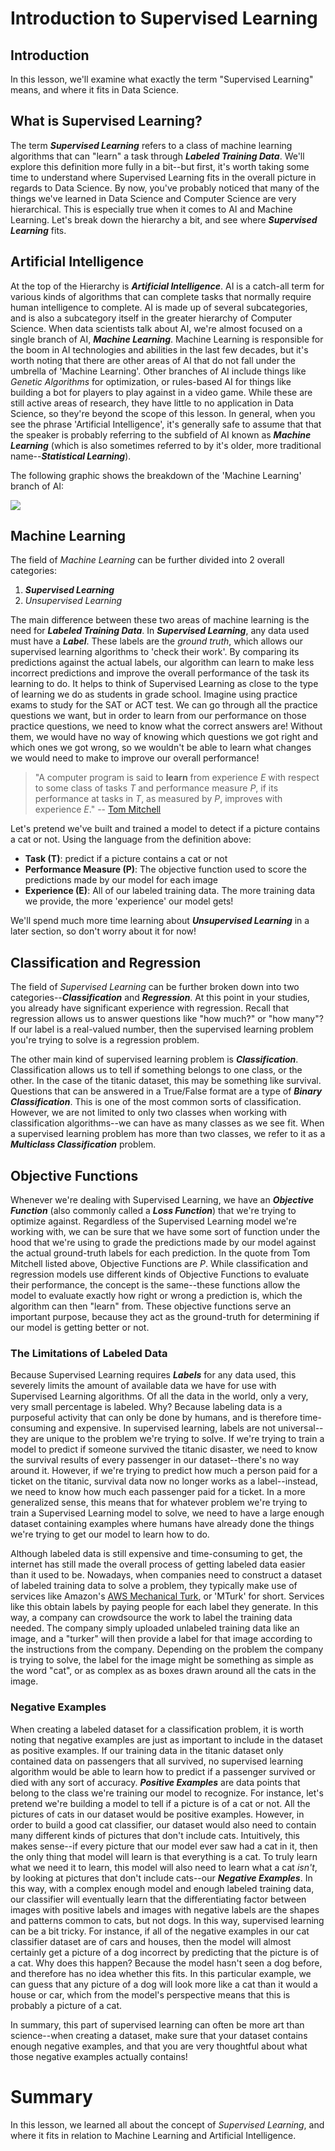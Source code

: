 
# Introduction to Supervised Learning

## Introduction

In this lesson, we'll examine what exactly the term "Supervised Learning" means, and where it fits in Data Science. 

## What is Supervised Learning?

The term **_Supervised Learning_** refers to a class of machine learning algorithms that can "learn" a task through **_Labeled Training Data_**. We'll explore this definition more fully in a bit--but first, it's worth taking some time to understand where Supervised Learning fits in the overall picture in regards to Data Science. By now, you've probably noticed that many of the things we've learned in Data Science and Computer Science are very hierarchical. This is especially true when it comes to AI and Machine Learning. Let's break down the hierarchy a bit, and see where **_Supervised Learning_** fits.  

## Artificial Intelligence

At the top of the Hierarchy is **_Artificial Intelligence_**.  AI is a catch-all term for various kinds of algorithms that can complete tasks that normally require human intelligence to complete. AI is made up of several subcategories, and is also a subcategory itself in the greater hierarchy of Computer Science. When data scientists talk about AI, we're almost focused on a single branch of AI, **_Machine Learning_**. Machine Learning is responsible for the boom in AI technologies and abilities in the last few decades, but it's worth noting that there are other areas of AI that do not fall under the umbrella of 'Machine Learning'. Other branches of AI include things like _Genetic Algorithms_ for optimization, or rules-based AI for things like building a bot for players to play against in a video game. While these are still active areas of research, they have little to no application in Data Science, so they're beyond the scope of this lesson. In general, when you see the phrase 'Artificial Intelligence', it's generally safe to assume that that the speaker is probably referring to the subfield of AI known as **_Machine Learning_** (which is also sometimes referred to by it's older, more traditional name--**_Statistical Learning_**).

The following graphic shows the breakdown of the 'Machine Learning' branch of AI:

<img src='images/ml-hierarchy.png'>

## Machine Learning

The field of _Machine Learning_ can be further divided into 2 overall categories:

1. **_Supervised Learning_**
2. _Unsupervised Learning_

The main difference between these two areas of machine learning is the need for **_Labeled Training Data_**. In **_Supervised Learning_**, any data used must have a **_Label_**. These labels are the _ground truth_, which allows our supervised learning algorithms to 'check their work'. By comparing its predictions against the actual labels, our algorithm can learn to make less incorrect predictions and improve the overall performance of the task its learning to do. It helps to think of Supervised Learning as close to the type of learning we do as students in grade school. Imagine using practice exams to study for the SAT or ACT test. We can go through all the practice questions we want, but in order to learn from our performance on those practice questions, we need to know what the correct answers are! Without them, we would have no way of knowing which questions we got right and which ones we got wrong, so we wouldn't be able to learn what changes we would need to make to improve our overall performance! 

> "A computer program is said to **learn** from experience <em>E</em> with respect to some class of tasks <em>T</em> and performance measure <em>P</em>, if its performance at tasks in <em>T</em>, as measured by <em>P</em>, improves with experience <em>E</em>."  -- [Tom Mitchell](http://www.cs.cmu.edu/~tom/)

Let's pretend we've built and trained a model to detect if a picture contains a cat or not. Using the language from the definition above:

* **Task (T)**: predict if a picture contains a cat or not
* **Performance Measure (P)**: The objective function used to score the predictions made by our model for each image
* **Experience (E)**: All of our labeled training data. The more training data we provide, the more 'experience' our model gets!

We'll spend much more time learning about **_Unsupervised Learning_** in a later section, so don't worry about it for now!

## Classification and Regression

The field of _Supervised Learning_ can be further broken down into two categories--**_Classification_** and **_Regression_**. At this point in your studies, you already have significant experience with regression. Recall that regression allows us to answer questions like "how much?" or "how many"? If our label is a real-valued number, then the supervised learning problem you're trying to solve is a regression problem. 

The other main kind of supervised learning problem is **_Classification_**. Classification allows us to tell if something belongs to one class, or the other. In the case of the titanic dataset, this may be something like survival. Questions that can be answered in a True/False format are a type of **_Binary Classification_**. This is one of the most common sorts of classification. However, we are not limited to only two classes when working with classification algorithms--we can have as many classes as we see fit. When a supervised learning problem has more than two classes, we refer to it as a **_Multiclass Classification_** problem. 

## Objective Functions

Whenever we're dealing with Supervised Learning, we have an **_Objective Function_** (also commonly called a **_Loss Function_**) that we're trying to optimize against. Regardless of the Supervised Learning model we're working with, we can be sure that we have some sort of function under the hood that we're using to grade the predictions made by our model against the actual ground-truth labels for each prediction. In the quote from Tom Mitchell listed above, Objective Functions are _P_. While classification and regression models use different kinds of Objective Functions to evaluate their performance, the concept is the same--these functions allow the model to evaluate exactly how right or wrong a prediction is, which the algorithm can then "learn" from. These objective functions serve an important purpose, because they act as the ground-truth for determining if our model is getting better or not. 

### The Limitations of Labeled Data

Because Supervised Learning requires **_Labels_** for any data used, this severely limits the amount of available data we have for use with Supervised Learning algorithms.  Of all the data in the world, only a very, very small percentage is labeled. Why? Because labeling data is a purposeful activity that can only be done by humans, and is therefore time-consuming and expensive. In supervised learning, labels are not universal--they are unique to the problem we're trying to solve. If we're trying to train a model to predict if someone survived the titanic disaster, we need to know the survival results of every passenger in our dataset--there's no way around it. However, if we're trying to predict how much a person paid for a ticket on the titanic, survival data now no longer works as a label--instead, we need to know how much each passenger paid for a ticket. In a more generalized sense, this means that for whatever problem we're trying to train a Supervised Learning model to solve, we need to have a large enough dataset containing examples where humans have already done the things we're trying to get our model to learn how to do.  

Although labeled data is still expensive and time-consuming to get, the internet has still made the overall process of getting labeled data easier than it used to be. Nowadays, when companies need to construct a dataset of labeled training data to solve a problem, they typically make use of services like Amazon's [AWS Mechanical Turk](https://docs.aws.amazon.com/mturk/index.html), or 'MTurk' for short. Services like this obtain labels by paying people for each label they generate. In this way, a company can crowdsource the work to label the training data needed. The company simply uploaded unlabeled training data like an image, and a "turker" will then provide a label for that image according to the instructions from the company. Depending on the problem the company is trying to solve, the label for the image might be something as simple as the word "cat", or as complex as as boxes drawn around all the cats in the image. 

### Negative Examples

When creating a labeled dataset for a classification problem, it is worth noting that negative examples are just as important to include in the dataset as positive examples. If our training data in the titanic dataset only contained data on passengers that all survived, no supervised learning algorithm would be able to learn how to predict if a passenger survived or died with any sort of accuracy. **_Positive Examples_** are data points that belong to the class we're training our model to recognize. For instance, let's pretend we're building a model to tell if a picture is of a cat or not. All the pictures of cats in our dataset would be positive examples. However, in order to build a good cat classifier, our dataset would also need to contain many different kinds of pictures that don't include cats. Intuitively, this makes sense--if every picture that our model ever saw had a cat in it, then the only thing that model will learn is that everything is a cat. To truly learn what we need it to learn, this model will also need to learn what a cat _isn't_, by looking at pictures that don't include cats--our **_Negative Examples_**. In this way, with a complex enough model and enough labeled training data, our classifier will eventually learn that the differentiating factor between images with positive labels and images with negative labels are the shapes and patterns common to cats, but not dogs. In this way, supervised learning can be a bit tricky. For instance, if all of the negative examples in our cat classifier dataset are of cars and houses, then the model will almost certainly get a picture of a dog incorrect by predicting that the picture is of a cat. Why does this happen? Because the model hasn't seen a dog before, and therefore has no idea whether this fits. In this particular example, we can guess that any picture of a dog will look more like a cat than it would a house or car, which from the model's perspective means that this is probably a picture of a cat. 

In summary, this part of supervised learning can often be more art than science--when creating a dataset, make sure that your dataset contains enough negative examples, and that you are very thoughtful about what those negative examples actually contains! 

# Summary

In this lesson, we learned all about the concept of _Supervised Learning_, and where it fits in relation to Machine Learning and Artificial Intelligence. 

